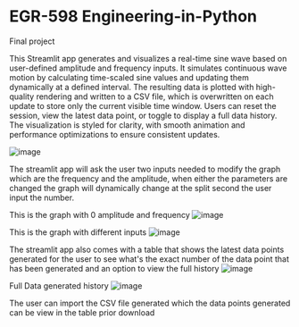 # EGR-598 Engineering-in-Python
Final project 

This Streamlit app generates and visualizes a real-time sine wave based on user-defined amplitude and frequency inputs. It simulates continuous wave motion by calculating time-scaled sine values and updating them dynamically at a defined interval. The resulting data is plotted with high-quality rendering and written to a CSV file, which is overwritten on each update to store only the current visible time window. Users can reset the session, view the latest data point, or toggle to display a full data history. The visualization is styled for clarity, with smooth animation and performance optimizations to ensure consistent updates.

![image](https://github.com/user-attachments/assets/89c7bc19-46d6-4a17-9093-4008e0651fe2)

The streamlit app will ask the user two inputs needed to modify the graph which are the frequency and the amplitude, when either the parameters are changed the graph will dynamically change at the split second the user input the number. 

This is the graph with 0 amplitude and frequency
![image](https://github.com/user-attachments/assets/a0522af2-6780-4bc0-b5f9-46faab3e255d)

This is the graph with different inputs
![image](https://github.com/user-attachments/assets/b78b1080-e15e-4ed4-8c8e-6adff520bcc1)

The streamlit app also comes with a table that shows the latest data points generated for the user to see what's the exact number of the data point that has been generated and an option to view the full history
![image](https://github.com/user-attachments/assets/c757af88-c324-4e02-9521-c5f385015470)

Full Data generated history
![image](https://github.com/user-attachments/assets/2712b3bd-9540-441a-9ffd-570e8ce97c55)

The user can import the CSV file generated which the data points generated can be view in the table prior download


